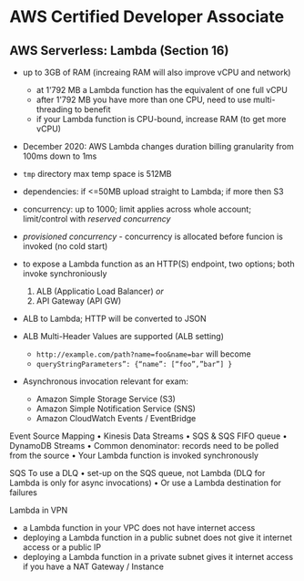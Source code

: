 # AWS Certified Developer Associate


## AWS Serverless: Lambda (Section 16)
- up to 3GB of RAM (increaing RAM will also improve vCPU and network)
  - at 1'792 MB a Lambda function has the equivalent of one full vCPU
  - after 1'792 MB you have more than one CPU, need to use multi-threading to benefit
  - if your Lambda function is CPU-bound, increase RAM (to get more vCPU)
- December 2020: AWS Lambda changes duration billing granularity from 100ms down to 1ms 
- `tmp` directory max temp space is 512MB
- dependencies: if <=50MB upload straight to Lambda; if more then S3
- concurrency: up to 1000; limit applies across whole account; limit/control with _reserved concurrency_
- _provisioned concurrency_ - concurrency is allocated before funcion is invoked (no cold start)
- to expose a Lambda function as an HTTP(S) endpoint, two options; both invoke synchroniously
  1. ALB (Applicatio Load Balancer) _or_
  2. API Gateway (API GW)
- ALB to Lambda; HTTP will be converted to JSON
- ALB Multi-Header Values are supported (ALB setting)
  - `http://example.com/path?name=foo&name=bar`  will become
  - `queryStringParameters”: {“name”: [“foo”,”bar”] }`


- Asynchronous invocation relevant for exam:
  - Amazon Simple Storage Service (S3)
  - Amazon Simple Notification Service (SNS)
  - Amazon CloudWatch Events / EventBridge


Event Source Mapping
• Kinesis Data Streams
• SQS & SQS FIFO queue
• DynamoDB Streams
• Common denominator: records need to be polled from the source
• Your Lambda function is invoked synchronously

SQS To use a DLQ
• set-up on the SQS queue, not Lambda (DLQ for Lambda is only for async invocations)
• Or use a Lambda destination for failures

Lambda in VPN
- a Lambda function in your VPC does not have internet access
- deploying a Lambda function in a public subnet does not give it internet access or a public IP
- deploying a Lambda function in a private subnet gives it internet access if you have a NAT Gateway / Instance
